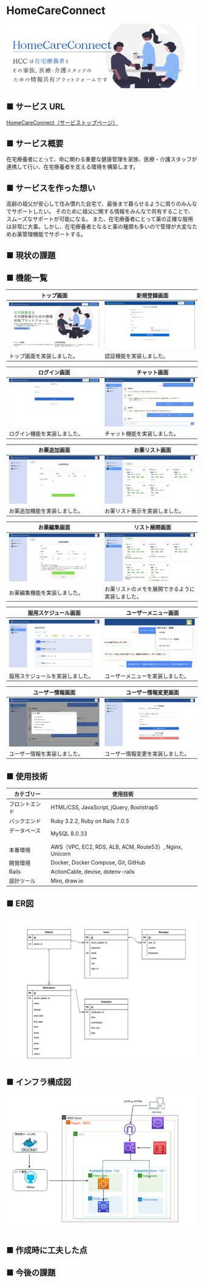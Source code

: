 # HomeCareConnect
![ヘッダー画像](/docs/img/Readme/hcc_readme.png)


## ■ サービス URL

[HomeCareConnect（サービストップページ）](https://yonex0821naoki.net/)

## ■ サービス概要

在宅療養者にとって、命に関わる重要な健康管理を家族、医療・介護スタッフが連携して行い、在宅療養者を支える環境を構築します。

## ■ サービスを作った想い

高齢の祖父が安心して住み慣れた自宅で、最後まで暮らせるように周りのみんなでサポートしたい。
そのために祖父に関する情報をみんなで共有することで、スムーズなサポートが可能になる。
また、在宅療養者にとって薬の正確な服用は非常に大事。しかし、在宅療養者となると薬の種類も多いので管理が大変なためお薬管理機能でサポートする。

## ■ 現状の課題

## ■ 機能一覧

| トップ画面 |　新規登録画面 |
| ---- | ---- |
| ![トップ画面](/docs/img/Readme/top-page.png) | ![新規登録画面](/docs/img/Readme/sign-up-page.png) |
| トップ画面を実装しました。 | 認証機能を実装しました。 |

| ログイン画面 |　チャット画面 |
| ---- | ---- |
| ![ログイン画面](/docs/img/Readme/login-page.png) | ![チャット画面](/docs/img/Readme/chat-page.png) |
| ログイン機能を実装しました。 | チャット機能を実装しました。 |

| お薬追加画面 |　お薬リスト画面 |
| ---- | ---- |
| ![お薬追加画面](/docs/img/Readme/medication-new-page.png) | ![お薬リスト画面](/docs/img/Readme/medication-list-page.png) |
| お薬追加機能を実装しました。 | お薬リスト表示を実装しました。 |

| お薬編集画面 |　リスト展開画面 |
| ---- | ---- |
| ![お薬編集画面](/docs/img/Readme/medication-edit-page.png) | ![リスト展開画面](/docs/img/Readme/medication-list-toggle.png) |
| お薬編集機能を実装しました。 | お薬リストのメモを展開できるように実装しました。 |

| 服用スケジュール画面 |　ユーザーメニュー画面 |
| ---- | ---- |
| ![スケジュール画面](/docs/img/Readme/schedule-page.png) | ![ユーザーメニュー画面](/docs/img/Readme/user-menu-page.png) |
| 服用スケジュールを実装しました。 | ユーザーメニューを実装しました。 |

| ユーザー情報画面 |　ユーザー情報変更画面 |
| ---- | ---- |
| ![ユーザー情報画面](/docs/img/Readme/modal-window-page.png) | ![ユーザー情報変更画面](/docs/img/Readme/user-setting-page.png) |
| ユーザー情報を実装しました。 | ユーザー情報変更を実装しました。 |


## ■ 使用技術

| カテゴリー         | 使用技術                                     |
| ----------------- | --------------------------------------------------    |
| フロントエンド      | HTML/CSS,  JavaScript, jQuery, Bootstrap5              |
| バックエンド        | Ruby 3.2.2, Ruby on Rails 7.0.5                        |
| データベース    　  | MySQL 8.0.33                                           |
| 本番環境           | AWS（VPC, EC2, RDS, ALB, ACM, Route53）, Nginx, Unicorn |
| 開発環境           | Docker, Docker Compose, Git, GitHub                    |
| Rails             |  ActionCable, devise, dotenv-rails                     |
| 設計ツール          |  Miro, draw.io |

## ■ ER図

![ER図](/docs/img/ER_diagram/er_diagram1.4.png)

## ■ インフラ構成図

![インフラ構成図](/docs/img/system_configuration_diagram/system_configuration_diagram1.1.png)

## ■ 作成時に工夫した点


## ■ 今後の課題

